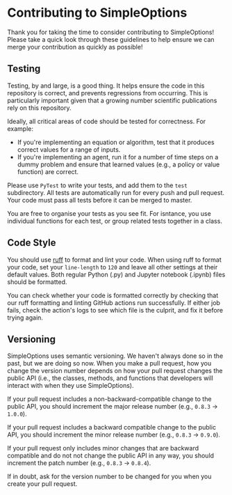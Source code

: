 # Contributing to SimpleOptions

Thank you for taking the time to consider contributing to SimpleOptions!
Please take a quick look through these guidelines to help ensure we can merge your contribution as quickly as possible!

## Testing

Testing, by and large, is a good thing. It helps ensure the code in this repository is correct, and prevents regressions from occurring. This is particularly important given that a growing number scientific publications rely on this repository.

Ideally, all critical areas of code should be tested for correctness. For example:

- If you're implementing an equation or algorithm, test that it produces correct values for a range of inputs.
- If you're implementing an agent, run it for a number of time steps on a dummy problem and ensure that learned values (e.g., a policy or value function) are correct.

Please use `PyTest` to write your tests, and add them to the `test` subdirectory.
All tests are automatically run for every push and pull request. Your code must pass all tests before it can be merged to master.

You are free to organise your tests as you see fit. For isntance, you use individual functions for each test, or group related tests together in a class.

## Code Style

You should use [ruff](https://docs.astral.sh/ruff/) to format and lint your code.
When using ruff to format your code, set your `line-length` to `120` and leave all other settings at their default values.
Both regular Python (.py) and Jupyter notebook (.ipynb) files should be formatted.

You can check whether your code is formatted correctly by checking that our ruff formatting and linting GitHub actions run successfully.
If either job fails, check the action's logs to see which file is the culprit, and fix it before trying again.

## Versioning

SimpleOptions uses semantic versioning. We haven't always done so in the past, but we are doing so now. When you make a pull request, how you change the version number depends on how your pull request changes the public API (i.e., the classes, methods, and functions that developers will interact with when they use SimpleOptions).

If your pull request includes a non-backward-compatible change to the public API, you should increment the major release number (e.g., `0.8.3` → `1.0.0`).

If your pull request includes a backward compatible change to the public API, you should increment the minor release number (e.g., `0.8.3` → `0.9.0`).

If your pull request only includes minor changes that are backward compatible and do not not change the public API in any way, you should increment the patch number (e.g., `0.8.3` → `0.8.4`).

If in doubt, ask for the version number to be changed for you when you create your pull request.
